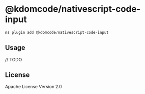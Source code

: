 # @kdomcode/nativescript-code-input

```javascript
ns plugin add @kdomcode/nativescript-code-input
```

## Usage

// TODO

## License

Apache License Version 2.0
